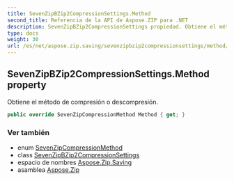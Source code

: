 ```yaml
---
title: SevenZipBZip2CompressionSettings.Method
second_title: Referencia de la API de Aspose.ZIP para .NET
description: SevenZipBZip2CompressionSettings propiedad. Obtiene el método de compresión o descompresión.
type: docs
weight: 30
url: /es/net/aspose.zip.saving/sevenzipbzip2compressionsettings/method/
---
```

## SevenZipBZip2CompressionSettings.Method property

Obtiene el método de compresión o descompresión.

```csharp
public override SevenZipCompressionMethod Method { get; }
```

### Ver también

* enum [SevenZipCompressionMethod](../../sevenzipcompressionmethod/)
* class [SevenZipBZip2CompressionSettings](../)
* espacio de nombres [Aspose.Zip.Saving](../../sevenzipbzip2compressionsettings/)
* asamblea [Aspose.Zip](../../../)


